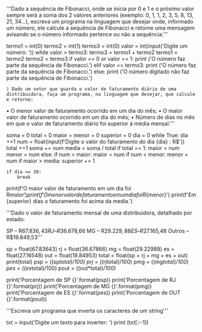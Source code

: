 '''Dado a sequência de Fibonacci, onde se inicia por 0 e 1 e o próximo valor sempre será a soma dos 2 valores anteriores
(exemplo: 0, 1, 1, 2, 3, 5, 8, 13, 21, 34...), escreva um programa na linguagem que desejar onde,
informado um número, ele calcule a sequência de Fibonacci e retorne uma mensagem avisando se o número informado pertence ou não a sequência.'''


termo1 = int(0)
termo2 = int(1)
termo3 = int(0)
valor = int(input('Digite um número: '))
while valor > termo3:
    termo3 = termo1 + termo2
    termo1 = termo2
    termo2 = termo3
if valor == 0 or valor == 1:
    print ('O número faz parte da sequência de Fibonacci.')
elif valor == termo3:
    print ('O número faz parte da sequência de Fibonacci.')
else:
    print ('O número digitado não faz parte da sequência de Fibonacci.')
    
    
    
    
    ) Dado um vetor que guarda o valor de faturamento diário de uma distribuidora, faça um programa, na linguagem que desejar, que calcule e retorne:
    
• O menor valor de faturamento ocorrido em um dia do mês;
• O maior valor de faturamento ocorrido em um dia do mês;
• Número de dias no mês em que o valor de faturamento diário foi superior à média mensal.'''

soma = 0
total = 0
maior = menor = 0
superior = 0
dia = 0
while True:
    dia +=1
    num = float(input(f'Digite o valor do faturamento do dia {dia} : R$'))
    total +=1
    soma += num
    media = soma / total
    if total == 1:
        maior = num
        menor = num
    else:
        if num > maior:
            maior = num
        if num < menor:
            menor = num
    if maior > media:
        superior += 1

    if dia == 30:
        break

print(f'O maior valor de faturamento em um dia foi R${maior}')
print(f'O menor valor de faturamento em um dia foi R${menor}')
print(f'Em {superior} dias o faturamento foi acima da media.')








'''Dado o valor de faturamento mensal de uma distribuidora, detalhado por estado:

SP – R$67.836,43
RJ – R$36.678,66
MG – R$29.229,88
ES – R$27.165,48
Outros – R$19.849,53'''

sp = float(67.83643)
rj = float(36.67866)
mg = float(29.22988)
es = float(27.16548)
out = float(19.84953)
total = float(sp + rj + mg + es + out)
print(total)
psp = ((sp*total)/100)
prj = ((rj*total)/100)
pmg = ((mg*total)/100)
pes = ((es*total)/100)
pout = ((out*total)/100)

print('Porcentagem de SP {}'.format(psp))
print('Porcentagem de RJ {}'.format(prj))
print('Porcentagem de MG {}'.format(pmg))
print('Porcentagem de ES {}'.format(pes))
print('Porcentagem de OUT {}'.format(pout))









'''Escreva um programa que inverta os caracteres de um string'''


txt = input('Digite um texto para inverter: ')
print (txt[::-1])
